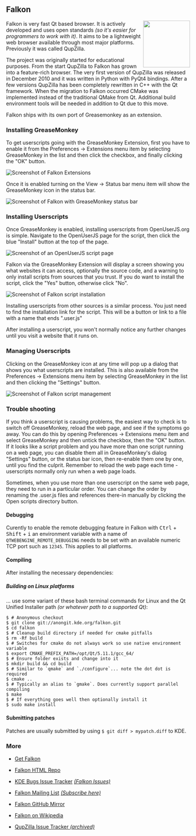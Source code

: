 ## Falkon
<img src="https://raw.githubusercontent.com/wiki/OpenUserJS/OpenUserJS.org/images/falkon_icon.min.svg?sanitize=true" width="128" height="128" align="right">

Falkon is very fast Qt based browser. It is actively developed and uses open standards *(so it's easier for programmers to work with it)*. It aims to be a lightweight web browser available through most major platforms. Previously it was called QupZilla.

The project was originally started for educational purposes. From the start QupZilla to Falkon has grown into a feature-rich browser. The very first version of QupZilla was released in December 2010 and it was written in Python with PyQt4 bindings. After a few versions QupZilla has been completely rewritten in C++ with the Qt framework. When the migration to Falkon occurred CMake was implemented instead of the traditional QMake from Qt. Additional build environment tools will be needed in addition to Qt due to this move.

Falkon ships with its own port of Greasemonkey as an extension.

### Installing GreaseMonkey

To get userscripts going with the GreaseMonkey Extension, first you have to enable it from the Preferences &rarr; Extensions menu item by selecting GreaseMonkey in the list and then click the checkbox, and finally clicking the "OK" button.

![Screenshot of Falkon Extensions][falkonExtensionsScreenshot]

Once it is enabled turning on the View &rarr; Status bar menu item will show the GreaseMonkey icon in the status bar.

![Screenshot of Falkon with GreaseMonkey status bar][falkonScreenshot3]

### Installing Userscripts

Once GreaseMonkey is enabled, installing userscripts from OpenUserJS.org is simple. Navigate to the OpenUserJS page for the script, then click the blue "Install" button at the top of the page.

![Screenshot of an OpenUserJS script page][oujsScriptPageScreenshot1]

Falkon via the GreaseMonkey Extension will display a screen showing you what websites it can access, optionally the source code, and a warning to only install scripts from sources that you trust. If you do want to install the script, click the "Yes" button, otherwise click "No".

![Screenshot of Falkon script installation][falkonScreenshot4]

Installing userscripts from other sources is a similar process. You just need to find the installation link for the script. This will be a button or link to a file with a name that ends ".user.js"

After installing a userscript, you won't normally notice any further changes until you visit a website that it runs on.

### Managing Userscripts

Clicking on the GreaseMonkey icon at any time will pop up a dialog that shows you what userscripts are installed. This is also available from the Preferences &rarr; Extensions menu item by selecting GreaseMonkey in the list and then clicking the "Settings" button.

![Screenshot of Falkon script management][falkonScreenshot5]

### Trouble shooting

If you think a userscript is causing problems, the easiest way to check is to switch off GreaseMonkey, reload the web page, and see if the symptoms go away. You can do this by opening Preferences &rarr; Extensions menu item and select GreaseMonkey and then untick the checkbox, then the "OK" button. If it looks like a script problem and you have more than one script running on a web page, you can disable them all in GreaseMonkey's dialog "Settings" button, or the status bar icon, then re-enable them one by one, until you find the culprit. Remember to reload the web page each time - userscripts normally only run when a web page loads.

Sometimes, when you use more than one userscript on the same web page, they need to run in a particular order. You can change the order by renaming the .user.js files and references there-in manually by clicking the Open scripts directory button.

#### Debugging

Curently to enable the remote debugging feature in Falkon with <kbd>Ctrl</kbd> + <kbd>Shift</kbd> + <kbd>i</kbd> an environment variable with a name of `QTWEBENGINE_REMOTE_DEBUGGING` needs to be set with an available numeric TCP port such as `12345`. This applies to all platforms.

#### Compiling

After installing the necessary dependencies:

##### Building on Linux platforms
... use some variant of these bash terminal commands for Linux and the Qt Unified Installer path *(or whatever path to a supported Qt)*:

``` sh-session
$ # Anonymous checkout
$ git clone git://anongit.kde.org/falkon.git
$ cd falkon
$ # Cleanup build directory if needed for cmake pitfalls
$ rm -Rf build
$ # Switches for cmake do not always work so use native environment variable
$ export CMAKE_PREFIX_PATH=/opt/Qt/5.11.1/gcc_64/
$ # Ensure folder exists and change into it
$ mkdir build && cd build
$ # Similar to `qmake` and `./configure`... note the dot dot is required
$ cmake ..
$ # Typically an alias to `gmake`. Does currently support parallel compiling
$ make
$ # If everything goes well then optionally install it
$ sudo make install
```

#### Submitting patches

Patches are usually submitted by using `$ git diff > mypatch.diff` to KDE.


### More

* [Get Falkon][falkonBrowser]
* [Falkon HTML Repo][falkonHTMLRepo]
* [KDE Bugs Issue Tracker][kdeIssueTracker] [*(Falkon Issues)*][kdeIssueTrackerFalkonIssues]
* [Falkon Mailing List][falkonMailingList] [*(Subscribe here)*][falkonMailingListSubscribe]
* [Falkon GitHub Mirror][falkonGHMirror]
* [Falkon on Wikipedia][wikipediaFalkon]


* [QupZilla Issue Tracker *(archived)*][qupzillaIssueTracker]

[githubFavicon]: https://assets-cdn.github.com/favicon.ico
[oujsFavicon]: https://raw.githubusercontent.com/OpenUserJs/OpenUserJS.org/master/public/images/favicon16.png
[falkonExtensionsScreenshot]: https://raw.githubusercontent.com/wiki/OpenUserJS/OpenUserJS.org/images/falkon1.gif "Enabling the GreaseMonkey Extension"
[oujsScriptPageScreenshot1]: https://raw.githubusercontent.com/wiki/OpenUserJS/OpenUserJS.org/images/openuserjs_script.gif "Ready to install a script"
[falkonScreenshot3]: https://raw.githubusercontent.com/wiki/OpenUserJS/OpenUserJS.org/images/falkon3.png "Falkon start page with GreaseMoneky enabled"
[falkonScreenshot4]: https://raw.githubusercontent.com/wiki/OpenUserJS/OpenUserJS.org/images/falkon4.gif "Installing a script"
[falkonScreenshot5]: https://raw.githubusercontent.com/wiki/OpenUserJS/OpenUserJS.org/images/falkon5.png "Script management"

[falkonBrowser]: https://www.falkon.org/
[falkonHTMLRepo]: https://cgit.kde.org/falkon.git/
[kdeIssueTracker]: https://bugs.kde.org/
[kdeIssueTrackerFalkonIssues]: https://bugs.kde.org/buglist.cgi?product=Falkon
[falkonMailingList]: mailto:falkon@kde.org
[falkonMailingListSubscribe]: https://mail.kde.org/mailman/listinfo/falkon
[falkonGHMirror]: https://github.com/KDE/falkon
[wikipediaFalkon]: https://www.wikipedia.org/wiki/Falkon

[qupzillaIssueTracker]: https://github.com/QupZilla/qupzilla/issues
